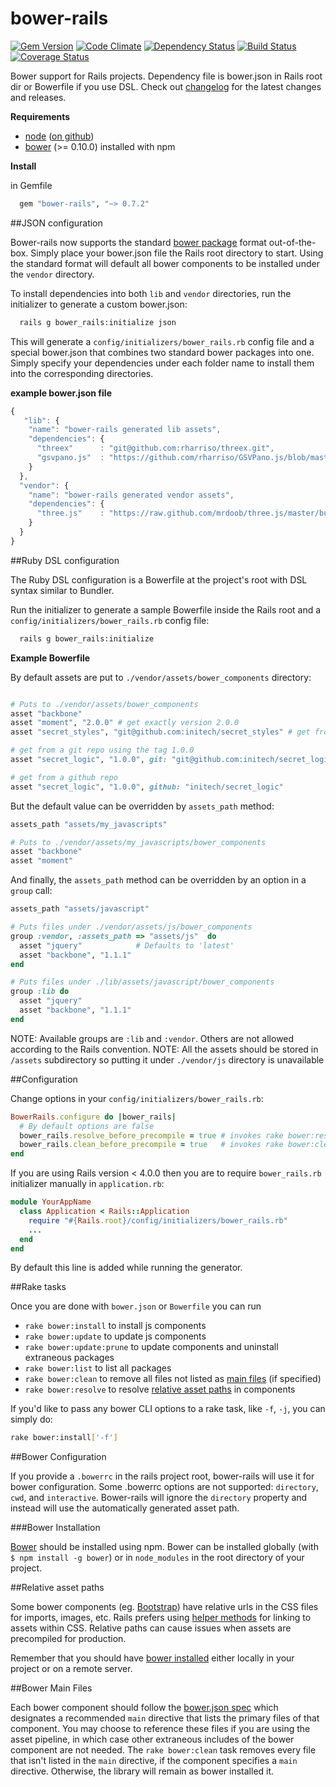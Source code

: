 bower-rails
===========

[![Gem Version](https://badge.fury.io/rb/bower-rails.png)](http://badge.fury.io/rb/bower-rails)
[![Code Climate](https://codeclimate.com/github/42dev/bower-rails.png)](https://codeclimate.com/github/42dev/bower-rails)
[![Dependency Status](https://gemnasium.com/SergeyKishenin/bower-rails.png)](https://gemnasium.com/SergeyKishenin/bower-rails)
[![Build Status](https://travis-ci.org/42dev/bower-rails.png?branch=master)](https://travis-ci.org/42dev/bower-rails)
[![Coverage Status](https://coveralls.io/repos/42dev/bower-rails/badge.png)](https://coveralls.io/r/42dev/bower-rails)

Bower support for Rails projects. Dependency file is bower.json in Rails root dir or Bowerfile if you use DSL.
Check out [changelog][] for the latest changes and releases.

[changelog]: https://github.com/42dev/bower-rails/blob/master/CHANGELOG.md

**Requirements**

* [node](http://nodejs.org) ([on github](https://github.com/joyent/node))
* [bower](https://github.com/bower/bower) (>= 0.10.0) installed with npm

**Install**

in Gemfile

``` Ruby
  gem "bower-rails", "~> 0.7.2"
```

##JSON configuration

Bower-rails now supports the standard [bower package](https://github.com/bower/bower#defining-a-package) format out-of-the-box. Simply place your bower.json file the Rails root directory to start. Using the standard format will default all bower components to be installed under the `vendor` directory.

To install dependencies into both `lib` and `vendor` directories, run the initializer to generate a custom bower.json:

``` Bash
  rails g bower_rails:initialize json
```

This will generate a `config/initializers/bower_rails.rb` config file and a special bower.json that combines two standard bower packages into one. Simply specify your dependencies under each folder name to install them into the corresponding directories.

**example bower.json file**

``` javascript
{
   "lib": {
    "name": "bower-rails generated lib assets",
    "dependencies": {
      "threex"      : "git@github.com:rharriso/threex.git",
      "gsvpano.js"  : "https://github.com/rharriso/GSVPano.js/blob/master/src/GSVPano.js"
    }
  },
  "vendor": {
    "name": "bower-rails generated vendor assets",
    "dependencies": {
      "three.js"    : "https://raw.github.com/mrdoob/three.js/master/build/three.js"
    }
  }
}
```

##Ruby DSL configuration

The Ruby DSL configuration is a Bowerfile at the project's root with DSL syntax similar to Bundler.

Run the initializer to generate a sample Bowerfile inside the Rails root and a `config/initializers/bower_rails.rb` config file:

``` Bash
  rails g bower_rails:initialize
```

**Example Bowerfile**

By default assets are put to `./vendor/assets/bower_components` directory:

``` ruby

# Puts to ./vendor/assets/bower_components
asset "backbone"
asset "moment", "2.0.0" # get exactly version 2.0.0
asset "secret_styles", "git@github.com:initech/secret_styles" # get from a git repo

# get from a git repo using the tag 1.0.0
asset "secret_logic", "1.0.0", git: "git@github.com:initech/secret_logic"

# get from a github repo
asset "secret_logic", "1.0.0", github: "initech/secret_logic"
```

But the default value can be overridden by `assets_path` method:

``` ruby
assets_path "assets/my_javascripts"

# Puts to ./vendor/assets/my_javascripts/bower_components
asset "backbone"
asset "moment"
```

And finally, the `assets_path` method can be overridden by an option in a `group` call:

``` ruby
assets_path "assets/javascript"

# Puts files under ./vendor/assets/js/bower_components
group :vendor, :assets_path => "assets/js"  do
  asset "jquery"            # Defaults to 'latest'
  asset "backbone", "1.1.1"
end

# Puts files under ./lib/assets/javascript/bower_components
group :lib do
  asset "jquery"
  asset "backbone", "1.1.1"
end
```
NOTE: Available groups are `:lib` and `:vendor`. Others are not allowed according to the Rails convention.
NOTE: All the assets should be stored in `/assets` subdirectory so putting it under `./vendor/js` directory is unavailable

##Configuration

Change options in your `config/initializers/bower_rails.rb`:

``` ruby
BowerRails.configure do |bower_rails|
  # By default options are false
  bower_rails.resolve_before_precompile = true # invokes rake bower:resolve before precompilation
  bower_rails.clean_before_precompile = true   # invokes rake bower:clean before precompilation
end
```

If you are using Rails version < 4.0.0 then you are to require `bower_rails.rb` initializer manually in `application.rb`:

```ruby
module YourAppName
  class Application < Rails::Application
    require "#{Rails.root}/config/initializers/bower_rails.rb"
    ...
  end
end
```

By default this line is added while running the generator.

##Rake tasks

Once you are done with `bower.json` or `Bowerfile` you can run

* `rake bower:install` to install js components
* `rake bower:update` to update js components
* `rake bower:update:prune` to update components and uninstall extraneous packages
* `rake bower:list` to list all packages
* `rake bower:clean` to remove all files not listed as [main files](#bower-main-files) (if specified)
* `rake bower:resolve` to resolve [relative asset paths](#relative-asset-paths) in components

If you'd like to pass any bower CLI options to a rake task, like `-f`, `-j`, you can simply do:

```bash
rake bower:install['-f']
```

##Bower Configuration

If you provide a `.bowerrc` in the rails project root, bower-rails will use it for bower configuration.
Some .bowerrc options are not supported: `directory`, `cwd`, and `interactive`. Bower-rails
will ignore the `directory` property and instead will use the automatically generated asset path.

###Bower Installation

[Bower](https://github.com/bower/bower) should be installed using npm. Bower can be installed globally (with `$ npm install -g bower`) or in `node_modules` in the root directory of your project.

##Relative asset paths

Some bower components (eg. [Bootstrap](https://github.com/twbs/bootstrap/blob/0016c17f9307bc71fc96d8d4680a9c861f137cae/dist/css/bootstrap.css#L2263)) have relative urls in the CSS files for imports, images, etc. Rails prefers using [helper methods](http://guides.rubyonrails.org/asset_pipeline.html#coding-links-to-assets) for linking to assets within CSS. Relative paths can cause issues when assets are precompiled for production.

Remember that you should have [bower installed](#bower-installation) either locally in your project or on a remote server.

##Bower Main Files

Each bower component should follow the [bower.json spec](https://github.com/bower/bower.json-spec) which designates a recommended `main` directive that lists the primary files of that component. You may choose to reference these files if you are using the asset pipeline, in which case other extraneous includes of the bower component are not needed. The `rake bower:clean` task removes every file that isn't listed in the `main` directive, if the component specifies a `main` directive. Otherwise, the library will remain as bower installed it.
